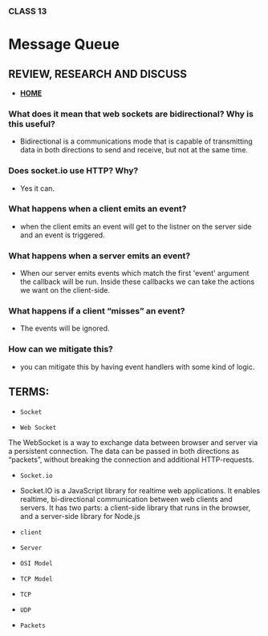 ### CLASS 13


# Message Queue



## REVIEW, RESEARCH AND DISCUSS


- [**HOME**](https://seidomo.github.io/reading_notes/home)



### What does it mean that web sockets are bidirectional? Why is this useful?

- Bidirectional is a communications mode that is capable of transmitting data in both directions to send and receive, but not at the same time.


### Does socket.io use HTTP? Why?

- Yes it can.


### What happens when a client emits an event?

- when the client emits an event will get to the listner on the server side and an event is triggered.


### What happens when a server emits an event?

- When our server emits events which match the first 'event' argument the callback will be run. Inside these callbacks we can take the actions we want on the client-side.


### What happens if a client “misses” an event?

- The events will be ignored.

### How can we mitigate this?

- you can mitigate this by having event handlers with some kind of logic.




## TERMS:



* ``` Socket ```


* ``` Web Socket ```

The WebSocket is a way to exchange data between browser and server via a persistent connection. The data can be passed in both directions as “packets”, without breaking the connection and additional HTTP-requests.

* ``` Socket.io ```


- Socket.IO is a JavaScript library for realtime web applications. It enables realtime, bi-directional communication between web clients and servers. It has two parts: a client-side library that runs in the browser, and a server-side library for Node.js


* ``` client ```

* ``` Server ```

* ``` OSI Model ```

* ``` TCP Model ```

* ``` TCP ```

* ``` UDP ```

* ``` Packets ```